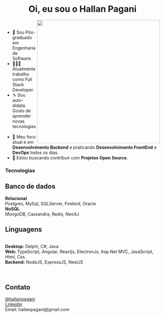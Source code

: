 <!-- Header -->
<h1 align="center">
   Oi, eu sou o Hallan Pagani 
</h1>

<img align='right' src="https://github.com/oHTGo/oHTGo/blob/main/images/coding.gif" width="400">
<br>

- 📓 Sou Pós-graduado em Engenharia de Software.
- 👨🏻‍💻 Atualmente trabalho como Full Stack Developer.
- ♑ Sou auto-didata. Gosto de aprender novas tecnologias.
- 🌱 Meu foco atual é em **Desenvolvimento Backend** e praticando **Desenvolvimento FrontEnd** e **DevOps** todos os dias.
- 💬 Estou buscando contribuir com **Projetos Open Source**.

<h3>Tecnologias</h3>
<h2>Banco de dados</h2>
<b>Relacional</b>
<br>Postgres, MySql, SQLServer, Firebird, Oracle
<br>
<b>NoSQL</b>
<br>MongoDB, Cassandra, Redis, Neo4J
<br>
<h2>Linguagens</h2>
<br><b>Desktop:</b> Delphi, C#, Java 
<br><b>Web:</b> TypeScript, Angular, Reactjs, ElectronJs, Asp.Net MVC, JavaScript, Html, Css.
<br><b>Backend:</b> NodeJS, ExpressJS, NestJS
</p>

<br>
</details>

<h2> Contato </h2>
<a href="https://www.instagram.com/hallanpagani/" target="_blank"> @hallanpagani </a>
<br>
<a href="https://br.linkedin.com/in/hallan-pagani-bb635743" target="_blank"> Linkedin </a>
<br>
Email: hallanpagani@gmail.com 


